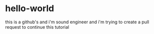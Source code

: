 # hello-world
this is a github's
and i'm sound engineer 
and i'm trying to create a 
pull request to continue 
this tutorial
